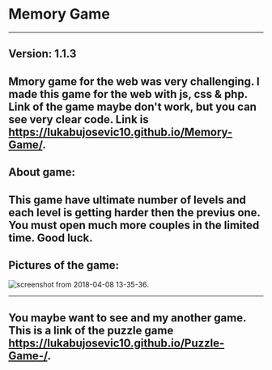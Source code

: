 # Memory Game
---
**Version: 1.1.3**
---
Mmory game for the web was very challenging. I made this game for the web with js, css & php. Link of the game maybe don't work, but you can see very clear code. Link is https://lukabujosevic10.github.io/Memory-Game/.
---
## About game:

This game have ultimate number of levels and each level is getting harder then the previus one. You must open much more couples in the limited time. Good luck.
---
## Pictures of the game:
![screenshot from 2018-04-08 13-35-36](https://user-images.githubusercontent.com/37478906/38466998-3df321ba-3b32-11e8-90d6-38c17ac5b71c.png).

---
You maybe want to see and my another game. This is a link of the puzzle game  https://lukabujosevic10.github.io/Puzzle-Game-/.
---
